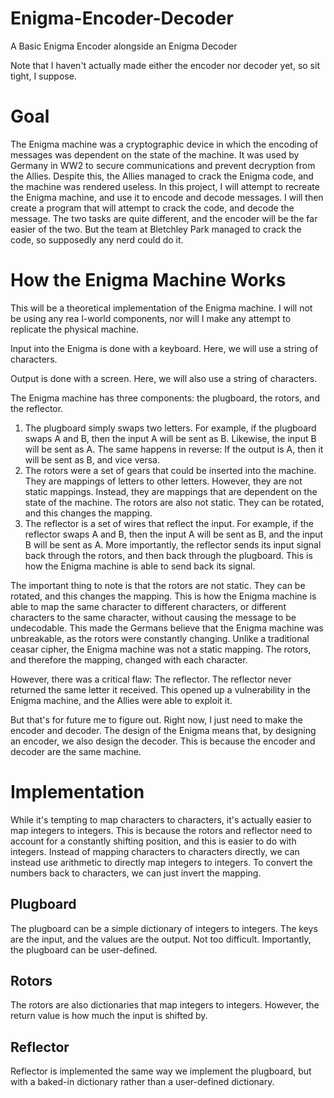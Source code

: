 # Enigma-Encoder-Decoder
A Basic Enigma Encoder alongside an Enigma Decoder

Note that I haven't actually made either the encoder nor decoder yet, so sit tight, I suppose.

# Goal
The Enigma machine was a cryptographic device in which the encoding of messages was dependent on the state of the machine.
It was used by Germany in WW2 to secure communications and prevent decryption from the Allies. Despite this, the Allies
managed to crack the Enigma code, and the machine was rendered useless.
In this project, I will attempt to recreate the Enigma machine, and use it to encode and decode messages.
I will then create a program that will attempt to crack the code, and decode the message.
The two tasks are quite different, and the encoder will be the far easier of the two.
But the team at Bletchley Park managed to crack the code, so supposedly any nerd could do it.

# How the Enigma Machine Works
This will be a theoretical implementation of the Enigma machine. I will not be using any rea l-world components, nor will
I make any attempt to replicate the physical machine.

Input into the Enigma is done with a keyboard. Here, we will use a string of characters.

Output is done with a screen. Here, we will also use a string of characters.

The Enigma machine has three components: the plugboard, the rotors, and the reflector.
1. The plugboard simply swaps two letters. For example, if the plugboard swaps A and B, then the input A will be sent as B. Likewise, the input B will be sent as A. The same happens in reverse: If the output is A, then it will be sent as B, and vice versa.
2. The rotors were a set of gears that could be inserted into the machine. They are mappings of letters to other letters. However, they are not static mappings. Instead, they are mappings that are dependent on the state of the machine. The rotors are also not static. They can be rotated, and this changes the mapping.
3. The reflector is a set of wires that reflect the input. For example, if the reflector swaps A and B, then the input A will be sent as B, and the input B will be sent as A. More importantly, the reflector sends its input signal back through the rotors, and then back through the plugboard. This is how the Enigma machine is able to send back its signal.

The important thing to note is that the rotors are not static. They can be rotated, and this changes the mapping. This is how the Enigma machine is able to map the same character to different characters, or different characters to the same character, without causing the message to be undecodable.
This made the Germans believe that the Enigma machine was unbreakable, as the rotors were constantly changing. Unlike a
traditional ceasar cipher, the Enigma machine was not a static mapping. The rotors, and therefore the mapping, changed with each character.

However, there was a critical flaw: The reflector. The reflector never returned the same letter it received. This opened up a vulnerability in the Enigma machine, and the Allies were able to exploit it.

But that's for future me to figure out. Right now, I just need to make the encoder and decoder.
The design of the Enigma means that, by designing an encoder, we also design the decoder. This is because the encoder and decoder are the same machine.

# Implementation
While it's tempting to map characters to characters, it's actually easier to map integers to integers.
This is because the rotors and reflector need to account for a constantly shifting position, and this is easier to do with integers.
Instead of mapping characters to characters directly, we can instead use arithmetic to directly map integers to integers.
To convert the numbers back to characters, we can just invert the mapping.

## Plugboard
The plugboard can be a simple dictionary of integers to integers. The keys are the input, and the values are the output. Not too difficult.
Importantly, the plugboard can be user-defined.

## Rotors
The rotors are also dictionaries that map integers to integers. However, the return value is how much the input is shifted by.

## Reflector
Reflector is implemented the same way we implement the plugboard, but with a baked-in dictionary rather than a user-defined dictionary.